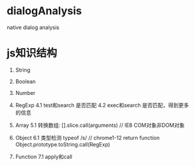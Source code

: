 # dialogAnalysis
native dialog analysis

# js知识结构
1. String
2. Boolean
3. Number

4. RegExp
	4.1 test和search 是否匹配
	4.2 exec和search 是否匹配，得到更多的信息

5. Array
	5.1 转换数组: [].slice.call(arguments)	// IE8 COM对象非DOM对象 
	
6. Object
	6.1 类型检测
		typeof /s/  // chrome1-12 return function
		Object.prototype.toString.call(RegExp)

7. Function
	7.1 apply和call	
